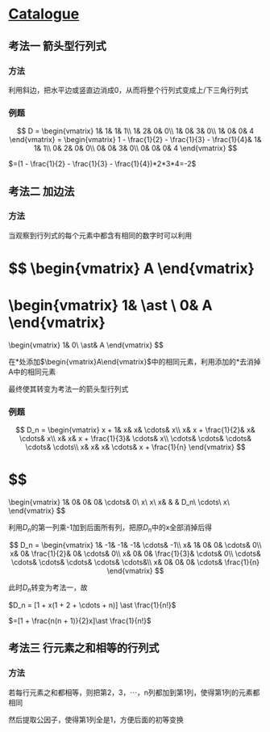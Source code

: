 # [Catalogue](/README.md)

## 考法一 箭头型行列式

### 方法

利用斜边，把水平边或竖直边消成0，从而将整个行列式变成上/下三角行列式

### 例题
$$
    D =
    \begin{vmatrix}
        1& 1& 1& 1\\
        1& 2& 0& 0\\
        1& 0& 3& 0\\
        1& 0& 0& 4
    \end{vmatrix}
    =
    \begin{vmatrix}
        1 - \frac{1}{2} - \frac{1}{3} - \frac{1}{4}& 1& 1& 1\\
        0& 2& 0& 0\\
        0& 0& 3& 0\\
        0& 0& 0& 4
    \end{vmatrix}
$$

$=(1 - \frac{1}{2} - \frac{1}{3} - \frac{1}{4})*2*3*4=-2$

## 考法二 加边法

### 方法

当观察到行列式的每个元素中都含有相同的数字时可以利用

$$
\begin{vmatrix}
    A
\end{vmatrix}
=
\begin{vmatrix}
    1& \ast \\
    0& A
\end{vmatrix}
=
\begin{vmatrix}
    1& 0\\
    \ast& A
\end{vmatrix}
$$

在$\ast$处添加$\begin{vmatrix}A\end{vmatrix}$中的相同元素，利用添加的$\ast$去消掉A中的相同元素

最终使其转变为考法一的箭头型行列式

### 例题

$$
D_n =
\begin{vmatrix}
    x + 1& x& x& \cdots& x\\
    x& x + \frac{1}{2}& x& \cdots& x\\
    x& x& x + \frac{1}{3}& \cdots& x\\
    \cdots& \cdots& \cdots& \cdots& \cdots\\
    x& x& x& \cdots& x + \frac{1}{n}
\end{vmatrix}
$$
    
$$
=
\begin{vmatrix}
    1& 0& 0& 0& \cdots& 0\\
    x\\
    x\\
    x& & & D_n\\
    \cdots\\
    x\\
\end{vmatrix}
$$

利用$D_n$的第一列乘-1加到后面所有列，把原$D_n$中的x全部消掉后得

$$
D_n =
\begin{vmatrix}
    1& -1& -1& -1& \cdots& -1\\
    x& 1& 0& 0& \cdots& 0\\
    x& 0& \frac{1}{2}& 0& \cdots& 0\\
    x& 0& 0& \frac{1}{3}& \cdots& 0\\
    \cdots& \cdots& \cdots& \cdots& \cdots& \cdots&\\
    x& 0& 0& 0& \cdots& \frac{1}{n}
\end{vmatrix}
$$

此时$D_n$转变为考法一，故

$D_n = [1 + x(1 + 2 + \cdots + n)] \ast \frac{1}{n!}$

$=[1 + \frac{n(n + 1)}{2}x]\ast \frac{1}{n!}$

## 考法三 行元素之和相等的行列式

### 方法

若每行元素之和都相等，则把第2，3，$\cdots$，n列都加到第1列，使得第1列的元素都相同

然后提取公因子，使得第1列全是1，方便后面的初等变换